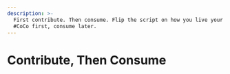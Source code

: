 ```yaml
---
description: >-
  First contribute. Then consume. Flip the script on how you live your life.
  #CoCo first, consume later.
---
```


# Contribute, Then Consume

